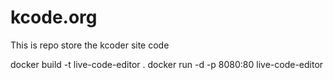 # kcode.org
This is repo store the kcoder site code

docker build -t live-code-editor .
docker run -d -p 8080:80 live-code-editor
